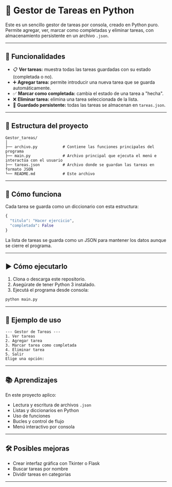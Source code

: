 ﻿# 📝 Gestor de Tareas en Python

Este es un sencillo gestor de tareas por consola, creado en Python puro. Permite agregar, ver, marcar como completadas y eliminar tareas, con almacenamiento persistente en un archivo `.json`.

---

## 🚀 Funcionalidades

- 📋 **Ver tareas:** muestra todas las tareas guardadas con su estado (completada o no).
- ➕ **Agregar tarea:** permite introducir una nueva tarea que se guarda automáticamente.
- ✅ **Marcar como completada:** cambia el estado de una tarea a "hecha".
- ❌ **Eliminar tarea:** elimina una tarea seleccionada de la lista.
- 💾 **Guardado persistente:** todas las tareas se almacenan en `tareas.json`.

---

## 📁 Estructura del proyecto

```
Gestor_tareas/
│
├── archivo.py           # Contiene las funciones principales del programa
├── main.py              # Archivo principal que ejecuta el menú e interactúa con el usuario
├── tareas.json          # Archivo donde se guardan las tareas en formato JSON
└── README.md            # Este archivo
```

---

## 🧠 Cómo funciona

Cada tarea se guarda como un diccionario con esta estructura:

```python
{
  "titulo": "Hacer ejercicio",
  "completada": False
}
```

La lista de tareas se guarda como un JSON para mantener los datos aunque se cierre el programa.

---

## ▶️ Cómo ejecutarlo

1. Clona o descarga este repositorio.
2. Asegúrate de tener Python 3 instalado.
3. Ejecutá el programa desde consola:

```bash
python main.py
```

---

## 📌 Ejemplo de uso

```
--- Gestor de Tareas ---
1. Ver tareas
2. Agregar tarea
3. Marcar tarea como completada
4. Eliminar tarea
5. Salir
Elige una opción:
```

---

## 📚 Aprendizajes

En este proyecto aplico:

- Lectura y escritura de archivos `.json`
- Listas y diccionarios en Python
- Uso de funciones
- Bucles y control de flujo
- Menú interactivo por consola

---

## 🛠️ Posibles mejoras

- Crear interfaz gráfica con Tkinter o Flask
- Buscar tareas por nombre
- Dividir tareas en categorías

---
